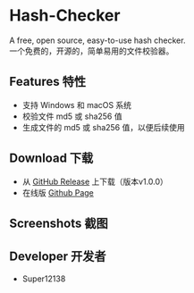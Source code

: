 # Hash-Checker
A free, open source, easy-to-use hash checker.<br/>
一个免费的，开源的，简单易用的文件校验器。

## Features 特性
- 支持 Windows 和 macOS 系统
- 校验文件 md5 或 sha256 值
- 生成文件的 md5 或 sha256 值，以便后续使用

## Download 下载
- 从 [GitHub Release](https://github.com/Super12138/Hash-Checker/releases) 上下载（版本v1.0.0）
- 在线版 [Github Page]()

## Screenshots 截图


## Developer 开发者
- Super12138